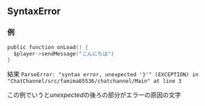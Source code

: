 ## SyntaxError
### 例
```c
public function onLoad() {
  $player->sendMessage("こんにちは")
}
```
結果
`
ParseError: "syntax error, unexpected '}'" (EXCEPTION) in "ChatChannel/src/famima65536/chatchannel/Main" at line 3
`

この例でいうと*unexpected*の後ろの部分がエラーの原因の文字
